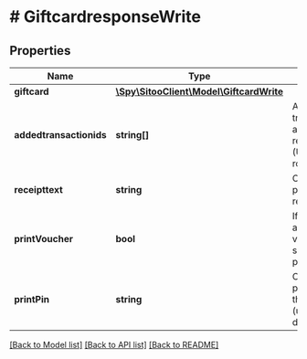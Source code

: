 # # GiftcardresponseWrite

## Properties

Name | Type | Description | Notes
------------ | ------------- | ------------- | -------------
**giftcard** | [**\Spy\SitooClient\Model\GiftcardWrite**](GiftcardWrite.md) |  | [optional]
**addedtransactionids** | **string[]** | An array of transactionids added by the request. (Used for rollback) | [optional]
**receipttext** | **string** | Optional text printed on the receipt. | [optional]
**printVoucher** | **bool** | If set to true, a gift card voucher should be printed. | [optional]
**printPin** | **string** | Optional PIN printed for the gift card (usually 4-6 digits). | [optional]

[[Back to Model list]](../../README.md#models) [[Back to API list]](../../README.md#endpoints) [[Back to README]](../../README.md)

